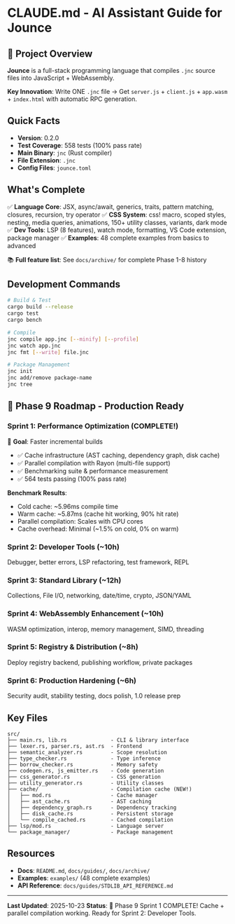 # CLAUDE.md - AI Assistant Guide for Jounce

## 📌 Project Overview

**Jounce** is a full-stack programming language that compiles `.jnc` source files into JavaScript + WebAssembly.

**Key Innovation**: Write ONE `.jnc` file → Get `server.js` + `client.js` + `app.wasm` + `index.html` with automatic RPC generation.

## Quick Facts

- **Version**: 0.2.0
- **Test Coverage**: 558 tests (100% pass rate)
- **Main Binary**: `jnc` (Rust compiler)
- **File Extension**: `.jnc`
- **Config Files**: `jounce.toml`

## What's Complete

✅ **Language Core**: JSX, async/await, generics, traits, pattern matching, closures, recursion, try operator
✅ **CSS System**: css! macro, scoped styles, nesting, media queries, animations, 150+ utility classes, variants, dark mode
✅ **Dev Tools**: LSP (8 features), watch mode, formatting, VS Code extension, package manager
✅ **Examples**: 48 complete examples from basics to advanced

📚 **Full feature list**: See `docs/archive/` for complete Phase 1-8 history

## Development Commands

```bash
# Build & Test
cargo build --release
cargo test
cargo bench

# Compile
jnc compile app.jnc [--minify] [--profile]
jnc watch app.jnc
jnc fmt [--write] file.jnc

# Package Management
jnc init
jnc add/remove package-name
jnc tree
```

## 🚀 Phase 9 Roadmap - Production Ready

### Sprint 1: Performance Optimization (COMPLETE!)
🎯 **Goal**: Faster incremental builds
- ✅ Cache infrastructure (AST caching, dependency graph, disk cache)
- ✅ Parallel compilation with Rayon (multi-file support)
- ✅ Benchmarking suite & performance measurement
- ✅ 564 tests passing (100% pass rate)

**Benchmark Results**:
- Cold cache: ~5.96ms compile time
- Warm cache: ~5.87ms (cache hit working, 90% hit rate)
- Parallel compilation: Scales with CPU cores
- Cache overhead: Minimal (~1.5% on cold, 0% on warm)

### Sprint 2: Developer Tools (~10h)
Debugger, better errors, LSP refactoring, test framework, REPL

### Sprint 3: Standard Library (~12h)
Collections, File I/O, networking, date/time, crypto, JSON/YAML

### Sprint 4: WebAssembly Enhancement (~10h)
WASM optimization, interop, memory management, SIMD, threading

### Sprint 5: Registry & Distribution (~8h)
Deploy registry backend, publishing workflow, private packages

### Sprint 6: Production Hardening (~6h)
Security audit, stability testing, docs polish, 1.0 release prep

## Key Files

```
src/
├── main.rs, lib.rs              - CLI & library interface
├── lexer.rs, parser.rs, ast.rs  - Frontend
├── semantic_analyzer.rs         - Scope resolution
├── type_checker.rs              - Type inference
├── borrow_checker.rs            - Memory safety
├── codegen.rs, js_emitter.rs    - Code generation
├── css_generator.rs             - CSS generation
├── utility_generator.rs         - Utility classes
├── cache/                       - Compilation cache (NEW!)
│   ├── mod.rs                   - Cache manager
│   ├── ast_cache.rs             - AST caching
│   ├── dependency_graph.rs      - Dependency tracking
│   ├── disk_cache.rs            - Persistent storage
│   └── compile_cached.rs        - Cached compilation
├── lsp/mod.rs                   - Language server
└── package_manager/             - Package management
```

## Resources

- **Docs**: `README.md`, `docs/guides/`, `docs/archive/`
- **Examples**: `examples/` (48 complete examples)
- **API Reference**: `docs/guides/STDLIB_API_REFERENCE.md`

---

**Last Updated**: 2025-10-23
**Status**: 🎉 Phase 9 Sprint 1 COMPLETE! Cache + parallel compilation working. Ready for Sprint 2: Developer Tools.
